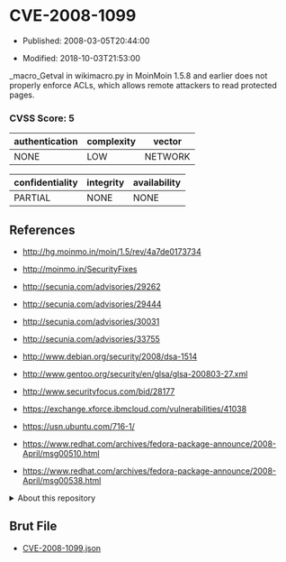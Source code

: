 # CVE-2008-1099

- Published: 2008-03-05T20:44:00

- Modified: 2018-10-03T21:53:00

_macro_Getval in wikimacro.py in MoinMoin 1.5.8 and earlier does not properly enforce ACLs, which allows remote attackers to read protected pages.

### CVSS Score: **5**

| authentication | complexity | vector |
| --- | --- | --- |
| NONE | LOW | NETWORK |

| confidentiality | integrity | availability |
| --- | --- | --- |
| PARTIAL | NONE | NONE |

## References

* http://hg.moinmo.in/moin/1.5/rev/4a7de0173734

* http://moinmo.in/SecurityFixes

* http://secunia.com/advisories/29262

* http://secunia.com/advisories/29444

* http://secunia.com/advisories/30031

* http://secunia.com/advisories/33755

* http://www.debian.org/security/2008/dsa-1514

* http://www.gentoo.org/security/en/glsa/glsa-200803-27.xml

* http://www.securityfocus.com/bid/28177

* https://exchange.xforce.ibmcloud.com/vulnerabilities/41038

* https://usn.ubuntu.com/716-1/

* https://www.redhat.com/archives/fedora-package-announce/2008-April/msg00510.html

* https://www.redhat.com/archives/fedora-package-announce/2008-April/msg00538.html

<details>
<summary>About this repository</summary> 

  This repository is part of the project [Live Hack CVE](https://github.com/Live-Hack-CVE). Main website can be found [www.live-hack.org](https://www.live-hack.org) 
  
  Made by [Sn0wAlice](https://github.com/Sn0wAlice) for the people that care about security and need to have a feed of the latest CVEs. Hope you enjoy it, don't forget to star the repo and follow me on [Twitter](https://twitter.com/Sn0wAlice) and [Github](https://github.com/Sn0wAlice). And that is my [personnal website](https://www.alice-snow.me/)

  - [Home Page](https://github.com/Live-Hack-CVE)
  - [Framework](https://github.com/Live-Hack-CVE/cve-framework)
  - [CVE database](https://github.com/Live-Hack-CVE/full_database)
  - [Changelog](https://github.com/Live-Hack-CVE/Changelog)
</details>

## Brut File

* [CVE-2008-1099.json](https://raw.githubusercontent.com/Live-Hack-CVE/full_database/main/cves/2008/CVE-2008-1099.json)

